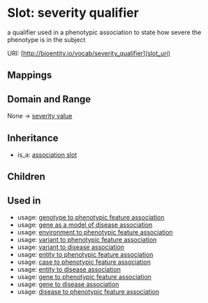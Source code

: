 # Slot: severity qualifier


a qualifier used in a phenotypic association to state how severe the phenotype is in the subject

URI: [http://bioentity.io/vocab/severity_qualifier](slot_uri)
## Mappings

## Domain and Range

None -> [severity value](SeverityValue.md)
## Inheritance

 *  is_a: [association slot](association_slot.md)
## Children

## Used in

 *  usage: [genotype to phenotypic feature association](GenotypeToPhenotypicFeatureAssociation.md)
 *  usage: [gene as a model of disease association](GeneAsAModelOfDiseaseAssociation.md)
 *  usage: [environment to phenotypic feature association](EnvironmentToPhenotypicFeatureAssociation.md)
 *  usage: [variant to phenotypic feature association](VariantToPhenotypicFeatureAssociation.md)
 *  usage: [variant to disease association](VariantToDiseaseAssociation.md)
 *  usage: [entity to phenotypic feature association](EntityToPhenotypicFeatureAssociation.md)
 *  usage: [case to phenotypic feature association](CaseToPhenotypicFeatureAssociation.md)
 *  usage: [entity to disease association](EntityToDiseaseAssociation.md)
 *  usage: [gene to phenotypic feature association](GeneToPhenotypicFeatureAssociation.md)
 *  usage: [gene to disease association](GeneToDiseaseAssociation.md)
 *  usage: [disease to phenotypic feature association](DiseaseToPhenotypicFeatureAssociation.md)
